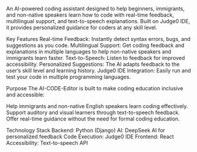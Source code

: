 An AI-powered coding assistant designed to help beginners, immigrants, and non-native speakers learn how to code with real-time feedback, multilingual support, and text-to-speech explanations. Built on Judge0 IDE, it provides personalized guidance for coders at any skill level.

 Key Features
Real-time Feedback: Instantly detect syntax errors, bugs, and suggestions as you code.
Multilingual Support: Get coding feedback and explanations in multiple languages to help non-native speakers and immigrants learn faster.
Text-to-Speech: Listen to feedback for improved accessibility.
Personalized Suggestions: The AI adapts feedback to the user’s skill level and learning history.
Judge0 IDE Integration: Easily run and test your code in multiple programming languages.

Purpose
The AI-CODE-Editor is built to make coding education inclusive and accessible:

Help immigrants and non-native English speakers learn coding effectively.
Support auditory and visual learners through text-to-speech feedback.
Offer real-time guidance without the need for formal coding education.

Technology Stack
Backend: Python (Django)
AI: DeepSeek AI for personalized feedback
Code Execution: Judge0 IDE
Frontend: React
Accessibility: Text-to-speech API
